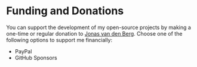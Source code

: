 # Funding and Donations

You can support the development of my open-source projects
by making a one-time or regular donation
to [Jonas van den Berg](https://github.com/jonasberge).
Choose one of the following options to support me financially:

- PayPal
- GitHub Sponsors
